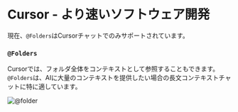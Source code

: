 # Cursor - より速いソフトウェア開発

現在、`@Folders`はCursorチャットでのみサポートされています。

### `@Folders`

Cursorでは、フォルダ全体をコンテキストとして参照することもできます。`@Folders`は、AIに大量のコンテキストを提供したい場合の長文コンテキストチャットに特に適しています。

![@folder](https://mintlify.s3-us-west-1.amazonaws.com/cursor/images/context/@folder.png)
